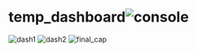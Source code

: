 # temp_dashboard![console](https://user-images.githubusercontent.com/118684147/231890016-2deece7b-51ea-4fa5-b909-81e6f39dbcbc.png)
![dash1](https://user-images.githubusercontent.com/118684147/231890020-33ea5c0c-9a11-4e7b-828a-f472f9765f3e.png)
![dash2](https://user-images.githubusercontent.com/118684147/231890024-0921770d-4957-4b91-b422-5c5919a525a2.png)
![final_cap](https://user-images.githubusercontent.com/118684147/231890027-75dd7366-022f-42d0-828c-b64f32f260bb.png)

